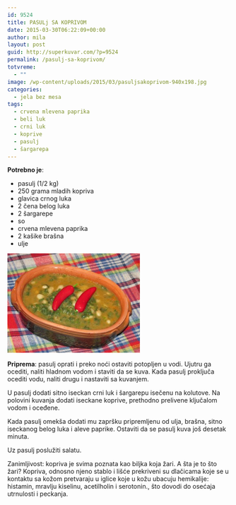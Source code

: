 ```yaml
---
id: 9524
title: PASULj SA KOPRIVOM
date: 2015-03-30T06:22:09+00:00
author: mila
layout: post
guid: http://superkuvar.com/?p=9524
permalink: /pasulj-sa-koprivom/
totvreme:
  - ""
image: /wp-content/uploads/2015/03/pasuljsakoprivom-940x198.jpg
categories:
  - jela bez mesa
tags:
  - crvena mlevena paprika
  - beli luk
  - crni luk
  - koprive
  - pasulj
  - šargarepa
---
```

**Potrebno je**:  
* pasulj (1/2 kg)  
* 250 grama mladih kopriva  
* glavica crnog luka  
* 2 čena belog luka  
* 2 šargarepe  
* so  
* crvena mlevena paprika  
* 2 kašike brašna  
* ulje

[<img class="alignnone size-medium wp-image-9573" src="/wp-content/uploads/2015/03/pasuljsakoprivom-300x225.jpg" alt="pasuljsakoprivom" width="300" height="225" />](/wp-content/uploads/2015/03/pasuljsakoprivom-e1430746126811.jpg)

**Priprema**: pasulj oprati i preko noći ostaviti potopljen u vodi. Ujutru ga ocediti, naliti hladnom vodom i staviti da se kuva. Kada pasulj proključa ocediti vodu, naliti drugu i nastaviti sa kuvanjem.

U pasulj dodati sitno iseckan crni luk i šargarepu isečenu na kolutove. Na polovini kuvanja dodati iseckane koprive, prethodno prelivene ključalom vodom i oceđene.

Kada pasulj omekša dodati mu zapršku pripremljenu od ulja, brašna, sitno iseckanog belog luka i aleve paprike. Ostaviti da se pasulj kuva još desetak minuta.

Uz pasulj poslužiti salatu.

Zanimljivost: kopriva je svima poznata kao biljka koja žari. A šta je to što žari? Kopriva, odnosno njeno stablo i lišće prekriveni su dlačicama koje se u kontaktu sa kožom pretvaraju u iglice koje u kožu ubacuju hemikalije: histamin, mravlju kiselinu, acetilholin i serotonin., što dovodi do osećaja utrnulosti i peckanja.
